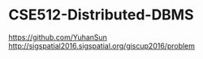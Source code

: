 # CSE512-Distributed-DBMS
https://github.com/YuhanSun
http://sigspatial2016.sigspatial.org/giscup2016/problem
